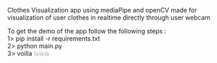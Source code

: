 Clothes Visualization app using mediaPipe and openCV made for visualization of user clothes in realtime directly through user webcam

To get the demo of the app follow the following steps :<br>
1> pip install -r requirements.txt<br>
2> python main.py<br>
3> voilla 💥💥💥<br>
